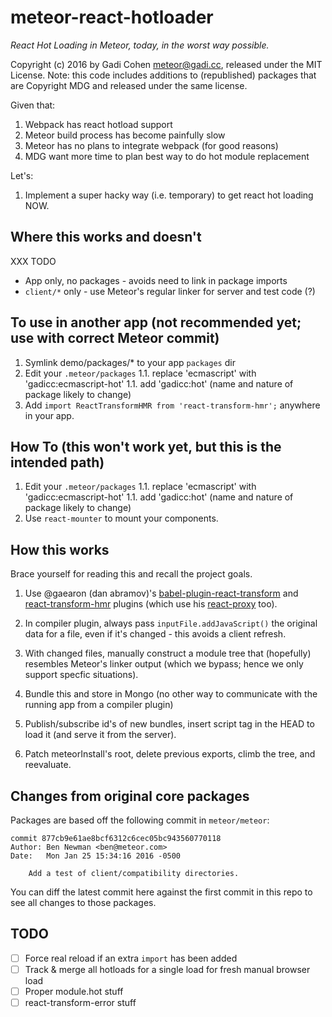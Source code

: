 # meteor-react-hotloader

*React Hot Loading in Meteor, today, in the worst way possible.*

Copyright (c) 2016 by Gadi Cohen <meteor@gadi.cc>, released under the MIT License.
Note: this code includes additions to (republished) packages that are Copyright
MDG and released under the same license.

Given that:

1. Webpack has react hotload support
1. Meteor build process has become painfully slow
1. Meteor has no plans to integrate webpack (for good reasons)
1. MDG want more time to plan best way to do hot module replacement

Let's:

1. Implement a super hacky way (i.e. temporary) to get react hot loading NOW.

## Where this works and doesn't

XXX TODO

* App only, no packages - avoids need to link in package imports
* `client/*` only - use Meteor's regular linker for server and test code (?)

## To use in another app (not recommended yet; use with correct Meteor commit)

1. Symlink demo/packages/* to your app `packages` dir
1. Edit your `.meteor/packages`
1.1. replace 'ecmascript' with 'gadicc:ecmascript-hot'
1.1. add 'gadicc:hot' (name and nature of package likely to change)
1. Add `import ReactTransformHMR from 'react-transform-hmr';` anywhere in your app.

## How To (this won't work yet, but this is the intended path)

1. Edit your `.meteor/packages`
1.1. replace 'ecmascript' with 'gadicc:ecmascript-hot'
1.1. add 'gadicc:hot' (name and nature of package likely to change)
1. Use `react-mounter` to mount your components.

## How this works

Brace yourself for reading this and recall the project goals.

1. Use @gaearon (dan abramov)'s
[babel-plugin-react-transform](https://github.com/gaearon/babel-plugin-react-transform)
and
[react-transform-hmr](https://github.com/gaearon/react-transform-hmr)
plugins (which use his [react-proxy](https://github.com/gaearon/react-proxy) too).

1. In compiler plugin, always pass `inputFile.addJavaScript()` the original data
  for a file, even if it's changed - this avoids a client refresh.

1. With changed files, manually construct a module tree that (hopefully)
  resembles Meteor's linker output (which we bypass; hence we only support
  specfic situations).

1. Bundle this and store in Mongo (no other way to communicate with the running
  app from a compiler plugin)

1. Publish/subscribe id's of new bundles, insert script tag in the HEAD to
  load it (and serve it from the server).

1. Patch meteorInstall's root, delete previous exports, climb the tree, and
  reevaluate.

## Changes from original core packages

Packages are based off the following commit in `meteor/meteor`:

```
commit 877cb9e61ae8bcf6312c6cec05bc943560770118
Author: Ben Newman <ben@meteor.com>
Date:   Mon Jan 25 15:34:16 2016 -0500

    Add a test of client/compatibility directories.
```

You can diff the latest commit here against the first commit in
this repo to see all changes to those packages.

## TODO

* [ ] Force real reload if an extra `import` has been added
* [ ] Track & merge all hotloads for a single load for fresh manual browser load
* [ ] Proper module.hot stuff
* [ ] react-transform-error stuff
